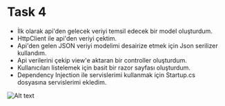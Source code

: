 # Task 4
- İlk olarak api'den gelecek veriyi temsil edecek bir model oluşturdum.
- HttpClient ile api'den veriyi çektim.
- Api'den gelen JSON veriyi modelimi desairize etmek için Json serilizer kullandım.
- Api verilerini çekip view'e aktaran bir controller oluşturdum.
- Kullanıcıları listelemek için basit bir razor sayfası oluşturdum.
- Dependency Injection ile servislerimi kullanmak için Startup.cs dosyasına servislerimi ekledim.

![Alt text](<CleanShot 2023-12-27 at 12.51.58.png>)


